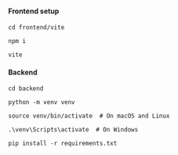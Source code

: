 #### Frontend setup 
`cd frontend/vite`

`npm i`

`vite`

#### Backend 

`cd backend`

`python -m venv venv`

`source venv/bin/activate  # On macOS and Linux`

`.\venv\Scripts\activate  # On Windows`

`pip install -r requirements.txt`
